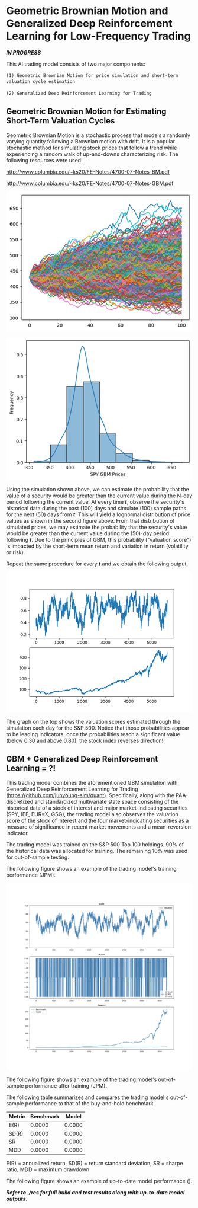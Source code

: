 # Geometric Brownian Motion and Generalized Deep Reinforcement Learning for Low-Frequency Trading

***IN PROGRESS***

This AI trading model consists of two major components:

    (1) Geometric Brownian Motion for price simulation and short-term valuation cycle estimation

    (2) Generalized Deep Reinforcement Learning for Trading

## Geometric Brownian Motion for Estimating Short-Term Valuation Cycles

Geometric Brownian Motion is a stochastic process that models a randomly varying quantity following a Brownian motion with drift. It is a popular stochastic method for simulating stock prices that follow a trend while experiencing a random walk of up-and-downs characterizing risk. The following resources were used:

http://www.columbia.edu/~ks20/FE-Notes/4700-07-Notes-BM.pdf

http://www.columbia.edu/~ks20/FE-Notes/4700-07-Notes-GBM.pdf

![alt text](https://github.com/junyoung-sim/gbm-drl-quant/blob/main/etc/gbm_sample_path.png)

![alt text](https://github.com/junyoung-sim/gbm-drl-quant/blob/main/etc/gbm_lognormal_prices.png)

Using the simulation shown above, we can estimate the probability that the value of a security would be greater than the current value during the N-day period following the current value. At every time ***t***, observe the security's historical data during the past (100) days and simulate (100) sample paths for the next (50) days from ***t***. This will yield a lognormal distribution of price values as shown in the second figure above. From that distribution of simulated prices, we may estimate the probability that the security's value would be greater than the current value during the (50)-day period following ***t***. Due to the principles of GBM, this probability ("valuation score") is impacted by the short-term mean return and variation in return (volatility or risk).

Repeat the same procedure for every ***t*** and we obtain the following output.

![alt text](https://github.com/junyoung-sim/gbm-drl-quant/blob/main/etc/valuation_cycle_example.png)

The graph on the top shows the valuation scores estimated through the simulation each day for the S&P 500. Notice that those probabilities appear to be leading indicators; once the probabilities reach a significant value (below 0.30 and above 0.80), the stock index reverses direction!

## GBM + Generalized Deep Reinforcement Learning = ?!

This trading model combines the aforementioned GBM simulation with Generalized Deep Reinforcement Learning for Trading (https://github.com/junyoung-sim/quant). Specifically, along with the PAA-discretized and standardized multivariate state space consisting of the historical data of a stock of interest and major market-indicating securities (SPY, IEF, EUR=X, GSG), the trading model also observes the valuation score of the stock of interest and the four market-indicating securities as a measure of significance in recent market movements and a mean-reversion indicator.

The trading model was trained on the S&P 500 Top 100 holdings. 90% of the historical data was allocated for training. The remaining 10% was used for out-of-sample testing.

The following figure shows an example of the trading model's training performance (JPM).

![alt text](https://github.com/junyoung-sim/gbm-drl-quant/blob/main/res/JPM-train.png)

The following figure shows an example of the trading model's out-of-sample performance after training (JPM).



The following table summarizes and compares the trading model's out-of-sample performance to that of the buy-and-hold benchmark.

| Metric | Benchmark | Model  |
|--------|-----------|--------|
| E(R)   | 0.0000    | 0.0000 |
| SD(R)  | 0.0000    | 0.0000 |
| SR     | 0.0000    | 0.0000 |
| MDD    | 0.0000    | 0.0000 |

E(R) = annualized return, SD(R) = return standard deviation, SR = sharpe ratio, MDD = maximum drawdown

The following figure shows an example of up-to-date model performance ().



***Refer to ./res for full build and test results along with up-to-date model outputs.***